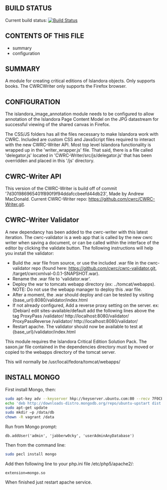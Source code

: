 BUILD STATUS
------------
Current build status:
[![Build Status](https://travis-ci.org/discoverygarden/islandora_critical_edition.png?branch=7.x)](https://travis-ci.org/discoverygarden/islandora_critical_edition)


CONTENTS OF THIS FILE
---------------------

 * summary
 * configuration

SUMMARY
-------

A module for creating critical editions of Islandora objects.  Only supports
books.  The CWRCWriter only supports the Firefox browser.

CONFIGURATION
--------------

The islandora_image_annotation module needs to be configured to allow
annotation of the Islandora Page Content Model on the JPG datastream for
successful viewing of the shared canvas in Firefox.

The CSS/JS folders has all the files necessary to make Islandora work with CWRC.
Included are custom CSS and JavaScript files required to interact with the
new CWRC-Writer API. Most top level Islandora functionality is wrapped up
in the 'writer_wrapper.js' file. That said, there is a file called
'delegator.js' located in 'CWRC-Writer/src/js/delegator.js' that has been
overridden and placed in this '/js' directory.

CWRC-Writer API
----------------

This version of the CWRC-Writer is build off of commit '7d301986965401f890f9f94ddafccbeefd44db23',
Made by Andrew MacDonald. Current CWRC-Writer repo: https://github.com/cwrc/CWRC-Writer.git.

CWRC-Writer Validator
---------------------

A new dependancy has been added to the cwrc-writer with this latest iteration. The cwrc-validator is
a web app that is called by the new cwrc writer when saving a document, or can be called within
the interface of the editor by clicking the validate button. The following instructions will help
you install the validator:
* Build the .war file from source, or use the included .war file in the cwrc-validator repo
(found here: https://github.com/cwrc/cwrc-validator.git, /target/cwrcxmlval-0.0.1-SNAPSHOT.war).
* Rename the .war file to 'validator.war'.
* Deploy the war to tomcats webapp directory (ex: ../tomcat/webapps).
NOTE: Do not use the webapp manager to deploy this .war file.
* After a moment, the .war should deploy and can be tested by visiting
{base_url}:8080/validator/index.html
* If not already configured, Add a reverse proxy setting on the server.
ex: (Debian) edit sites-available/default add the following lines above the </VirtualHost> tag
  ProxyPass /validator/ http://localhost:8080/validator/
  ProxyPassReverse /validator/ http://localhost:8080/validator/
* Restart apache. The validator should now be available to test at
{base_url}/validator/index.html

This module requires the Islandora Critical Edition Solution Pack.
The saxon.jar file contained in the dependencies directory must by moved or
copied to the webapps directory of the tomcat server.

This will normally be /usr/local/fedora/tomcat/webapps/

INSTALL MONGO
--------------

First install Mongo, then:

```bash
sudo apt-key adv --keyserver hkp://keyserver.ubuntu.com:80 --recv 7F0CEB10
echo 'deb http://downloads-distro.mongodb.org/repo/ubuntu-upstart dist 10gen' | sudo tee /etc/apt/sources.list.d/10gen.list
sudo apt-get update
sudo mkdir –p /data/db
chown -R vagrant /data
```

Run from Mongo prompt:

```
db.addUser('admin', 'jabberw0cky', 'userAdminAnyDatabase')
```

Then from the command line:

```bash
sudo pecl install mongo
```

Add then following line to your php.ini file /etc/php5/apache2/:

```
extension=mongo.so
```

When finished just restart apache service.
